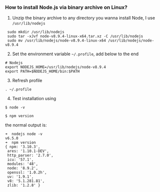 ### How to install Node.js via binary archive on Linux?

1. Unzip the binary archive to any directory you wanna install Node, I use `/usr/lib/nodejs`

 ```
  sudo mkdir /usr/lib/nodejs
  sudo tar -xJvf node-v8.9.4-linux-x64.tar.xz -C /usr/lib/nodejs 
  sudo mv /usr/lib/nodejs/node-v8.9.4-linux-x64 /usr/lib/nodejs/node-v8.9.4
 ```

2. Set the environment variable `~/.profile`, add below to the end

 ```
 # Nodejs
 export NODEJS_HOME=/usr/lib/nodejs/node-v8.9.4
 export PATH=$NODEJS_HOME/bin:$PATH
 ```
3. Refresh profile

```
. ~/.profile
```

4. Test installation using

 `$ node -v`
 
 `$ npm version`

 the normal output is:

 ```
 ➜  nodejs node -v
v6.5.0
➜  npm version
{ npm: '3.10.3',
  ares: '1.10.1-DEV',
  http_parser: '2.7.0',
  icu: '57.1',
  modules: '48',
  node: '8.9.2',
  openssl: '1.0.2h',
  uv: '1.9.1',
  v8: '5.1.281.81',
  zlib: '1.2.8' }

 ```